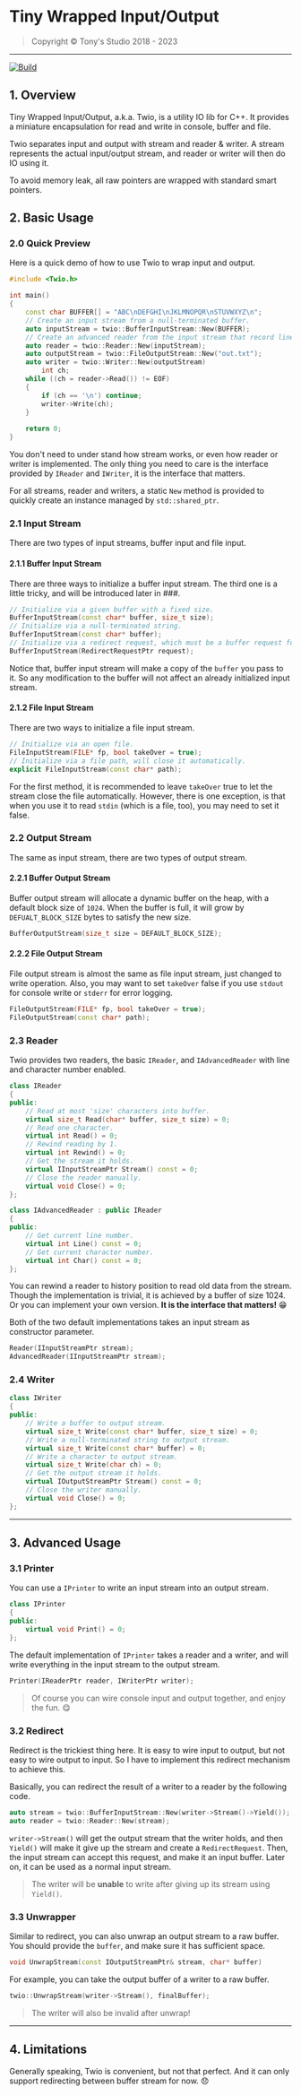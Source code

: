 # Tiny Wrapped Input/Output

> Copyright &copy; Tony's Studio 2018 - 2023

---

[![Build](https://github.com/Lord-Turmoil/Twio/actions/workflows/cmake-multi-platform.yml/badge.svg?branch=main)](https://github.com/Lord-Turmoil/Twio/actions/workflows/cmake-multi-platform.yml)

## 1. Overview

Tiny Wrapped Input/Output, a.k.a. Twio, is a utility IO lib for C++. It provides a miniature encapsulation for read and write in console, buffer and file.

Twio separates input and output with stream and reader & writer. A stream represents the actual input/output stream, and reader or writer will then do IO using it.

To avoid memory leak, all raw pointers are wrapped with standard smart pointers.

## 2. Basic Usage

### 2.0 Quick Preview

Here is a quick demo of how to use Twio to wrap input and output.

```cpp
#include <Twio.h>

int main()
{
    const char BUFFER[] = "ABC\nDEFGHI\nJKLMNOPQR\nSTUVWXYZ\n";
    // Create an input stream from a null-terminated buffer.
    auto inputStream = twio::BufferInputStream::New(BUFFER);
    // Create an advanced reader from the input stream that record line and char info.
    auto reader = twio::Reader::New(inputStream);
    auto outputStream = twio::FileOutputStream::New("out.txt");
    auto writer = twio::Writer::New(outputStream)
        int ch;
    while ((ch = reader->Read()) != EOF)
    {
        if (ch == '\n') continue;
        writer->Write(ch);
    }
    
    return 0;
}
```

You don't need to under stand how stream works, or even how reader or writer is implemented. The only thing you need to care is the interface provided by `IReader` and `IWriter`, it is the interface that matters.

For all streams, reader and writers, a static `New` method is provided to quickly create an instance managed by `std::shared_ptr`.

### 2.1 Input Stream

There are two types of input streams, buffer input and file input.

#### 2.1.1 Buffer Input Stream

There are three ways to initialize a buffer input stream. The third one is a little tricky, and will be introduced later in ###.

```cpp
// Initialize via a given buffer with a fixed size.
BufferInputStream(const char* buffer, size_t size);
// Initialize via a null-terminated string.
BufferInputStream(const char* buffer);
// Initialize via a redirect request, which must be a buffer request for now.
BufferInputStream(RedirectRequestPtr request);
```

Notice that, buffer input stream will make a copy of the `buffer` you pass to it. So any modification to the buffer will not affect an already initialized input stream.

#### 2.1.2 File Input Stream

There are two ways to initialize a file input stream.

```cpp
// Initialize via an open file.
FileInputStream(FILE* fp, bool takeOver = true);
// Initialize via a file path, will close it automatically.
explicit FileInputStream(const char* path);
```

For the first method, it is recommended to leave `takeOver` true to let the stream close the file automatically. However, there is one exception, is that when you use it to read `stdin` (which is a file, too), you may need to set it false.

### 2.2 Output Stream

The same as input stream, there are two types of output stream.

#### 2.2.1 Buffer Output Stream

Buffer output stream will allocate a dynamic buffer on the heap, with a default block size of `1024`. When the buffer is full, it will grow by `DEFUALT_BLOCK_SIZE` bytes to satisfy the new size.

```cpp
BufferOutputStream(size_t size = DEFAULT_BLOCK_SIZE);
```

#### 2.2.2 File Output Stream

File output stream is almost the same as file input stream, just changed to write operation. Also, you may want to set `takeOver` false if you use `stdout` for console write or `stderr` for error logging.

```cpp
FileOutputStream(FILE* fp, bool takeOver = true);
FileOutputStream(const char* path);
```

### 2.3 Reader

Twio provides two readers, the basic `IReader`, and `IAdvancedReader` with line and character number enabled.

```cpp
class IReader
{
public:
    // Read at most 'size' characters into buffer.
    virtual size_t Read(char* buffer, size_t size) = 0;
    // Read one character.
    virtual int Read() = 0;
    // Rewind reading by 1.
    virtual int Rewind() = 0;
    // Get the stream it holds.
    virtual IInputStreamPtr Stream() const = 0;
    // Close the reader manually.
    virtual void Close() = 0;
};

class IAdvancedReader : public IReader
{
public:    
    // Get current line number.
    virtual int Line() const = 0;
    // Get current character number.
    virtual int Char() const = 0;
};
```

You can rewind a reader to history position to read old data from the stream. Though the implementation is trivial, it is achieved by a buffer of size 1024. Or you can implement your own version. **It is the interface that matters!** 😁

Both of the two default implementations takes an input stream as constructor parameter.

```cpp
Reader(IInputStreamPtr stream);
AdvancedReader(IInputStreamPtr stream);
```

### 2.4 Writer

```cpp
class IWriter
{
public:
    // Write a buffer to output stream.
    virtual size_t Write(const char* buffer, size_t size) = 0;
    // Write a null-terminated string to output stream.
    virtual size_t Write(const char* buffer) = 0;
    // Write a character to output stream.
    virtual size_t Write(char ch) = 0;
    // Get the output stream it holds.
    virtual IOutputStreamPtr Stream() const = 0;
    // Close the writer manually.
    virtual void Close() = 0;
};
```

---

## 3. Advanced Usage

### 3.1 Printer

You can use a `IPrinter` to write an input stream into an output stream.

```cpp
class IPrinter
{
public:
    virtual void Print() = 0;
};
```

The default implementation of `IPrinter` takes a reader and a writer, and will write everything in the input stream to the output stream.

```cpp
Printer(IReaderPtr reader, IWriterPtr writer);
```

> Of course you can wire console input and output together, and enjoy the fun. 😋

### 3.2 Redirect

Redirect is the trickiest thing here. It is easy to wire input to output, but not easy to wire output to input. So I have to implement this redirect mechanism to achieve this.

Basically, you can redirect the result of a writer to a reader by the following code.

```cpp
auto stream = twio::BufferInputStream::New(writer->Stream()->Yield());
auto reader = twio::Reader::New(stream);
```

`writer->Stream()` will get the output stream that the writer holds, and then `Yield()` will make it give up the stream and create a `RedirectRequest`. Then, the input stream can accept this request, and make it an input buffer. Later on, it can be used as a normal input stream.

> The writer will be **unable** to write after giving up its stream using `Yield()`.

### 3.3 Unwrapper

Similar to redirect, you can also unwrap an output stream to a raw buffer. You should provide the `buffer`, and make sure it has sufficient space.

```cpp
void UnwrapStream(const IOutputStreamPtr& stream, char* buffer)
```

For example, you can take the output buffer of a writer to a raw buffer.

```cpp
twio::UnwrapStream(writer->Stream(), finalBuffer);
```

> The writer will also be invalid after unwrap!

---

## 4. Limitations

Generally speaking, Twio is convenient, but not that perfect. And it can only support redirecting between buffer stream for now. 😞
